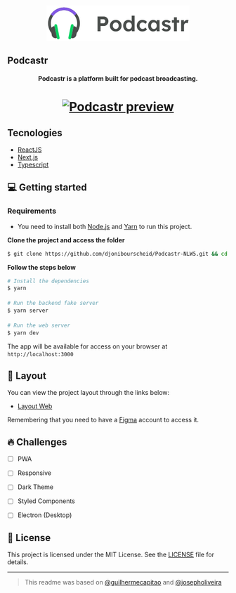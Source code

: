 <div align="center">
  <a href="https://podcastr-djonibourscheid.vercel.app">
    <img src=".github/podcastr-logo.svg" alt="Podcastr logo">
  </a>
</div>

## Podcastr
<h4 align="center">
  Podcastr is a platform built for podcast broadcasting.
</h4>

<h1 align="center">
  <a href="https://podcastr-djonibourscheid.vercel.app">
    <img alt="Podcastr preview" title="Podcastr preview" src=".github/podcastr-preview.svg" width="700" />
  </a>
</h1>


## Tecnologies
- [ReactJS](https://reactjs.org/)
- [Next.js](https://nextjs.org/)
- [Typescript](https://www.typescriptlang.org/)


## 💻 Getting started

### Requirements

- You need to install both [Node.js](https://nodejs.org/en/download/) and [Yarn](https://yarnpkg.com/) to run this project.

**Clone the project and access the folder**

```bash
$ git clone https://github.com/djonibourscheid/Podcastr-NLW5.git && cd Podcastr-NLW5
```

**Follow the steps below**

```bash
# Install the dependencies
$ yarn

# Run the backend fake server
$ yarn server

# Run the web server
$ yarn dev
```

The app will be available for access on your browser at `http://localhost:3000`


## 🔖 Layout

You can view the project layout through the links below:

- [Layout Web](https://www.figma.com/file/eNyVQ4quj5X3hCtWi1TBnj/Podcastr?node-id=160%3A2761) 

Remembering that you need to have a [Figma](http://figma.com/) account to access it.


## 🔥 Challenges

- [ ] PWA
- [ ] Responsive
- [ ] Dark Theme
- [ ] Styled Components
- [ ] Electron (Desktop)


## 📝 License

This project is licensed under the MIT License. See the [LICENSE](LICENSE.md) file for details.


---
> This readme was based on [@guilhermecapitao](https://github.com/guilhermecapitao) and [@josepholiveira](https://github.com/josepholiveira)